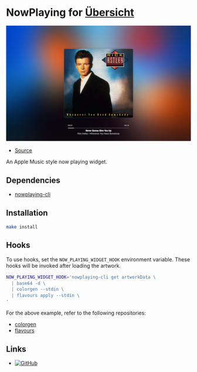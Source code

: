# NowPlaying for [Übersicht](http://tracesof.net/uebersicht/)

![NowPlaying](./screenshot.png)

- [Source](https://open.spotify.com/track/7GhIk7Il098yCjg4BQjzvb)

An Apple Music style now playing widget.

## Dependencies

- [nowplaying-cli](https://github.com/kirtan-shah/nowplaying-cli)

## Installation

```bash
make install
```

## Hooks

To use hooks, set the `NOW_PLAYING_WIDGET_HOOK` environment variable. These
hooks will be invoked after loading the artwork.

```bash
NOW_PLAYING_WIDGET_HOOK='nowplaying-cli get artworkData \
  | base64 -d \
  | colorgen --stdin \
  | flavours apply --stdin \
'
```

For the above example, refer to the following repositories:
- [colorgen](https://github.com/cdltlehf/colorgen)
- [flavours](https://github.com/Misterio77/flavours)

## Links

- [![GitHub](https://img.shields.io/badge/GitHub-Repository-blue?logo=github)](https://github.com/cdltlehf/youtube-now-playing-widget)
